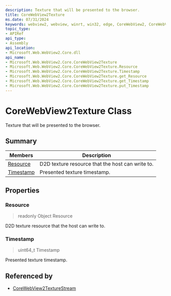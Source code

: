 ```yaml
---
description: Texture that will be presented to the browser.
title: CoreWebView2Texture
ms.date: 07/31/2024
keywords: webview2, webview, winrt, win32, edge, CoreWebView2, CoreWebView2Controller, browser control, edge html, CoreWebView2Texture
topic_type:
- APIRef
api_type:
- Assembly
api_location:
- Microsoft.Web.WebView2.Core.dll
api_name:
- Microsoft.Web.WebView2.Core.CoreWebView2Texture
- Microsoft.Web.WebView2.Core.CoreWebView2Texture.Resource
- Microsoft.Web.WebView2.Core.CoreWebView2Texture.Timestamp
- Microsoft.Web.WebView2.Core.CoreWebView2Texture.get_Resource
- Microsoft.Web.WebView2.Core.CoreWebView2Texture.get_Timestamp
- Microsoft.Web.WebView2.Core.CoreWebView2Texture.put_Timestamp
---
```


# CoreWebView2Texture Class



Texture that will be presented to the browser.

## Summary

Members|Description
--|--
[Resource](#resource) | D2D texture resource that the host can write to.
[Timestamp](#timestamp) | Presented texture timestamp.

## Properties

### Resource

> readonly  Object Resource

D2D texture resource that the host can write to.

### Timestamp

>  uint64_t Timestamp

Presented texture timestamp.







## Referenced by

- [CoreWebView2TextureStream](corewebview2texturestream.md)
